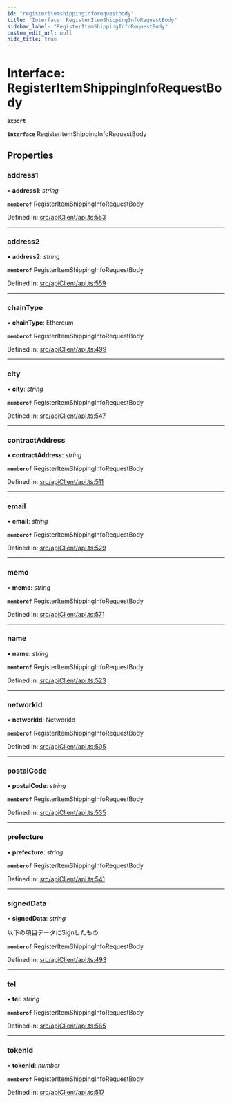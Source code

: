 ```yaml
---
id: "registeritemshippinginforequestbody"
title: "Interface: RegisterItemShippingInfoRequestBody"
sidebar_label: "RegisterItemShippingInfoRequestBody"
custom_edit_url: null
hide_title: true
---
```


# Interface: RegisterItemShippingInfoRequestBody

**`export`** 

**`interface`** RegisterItemShippingInfoRequestBody

## Properties

### address1

• **address1**: *string*

**`memberof`** RegisterItemShippingInfoRequestBody

Defined in: [src/apiClient/api.ts:553](https://github.com/KyuzanInc/annapurna-sdk-js/blob/3c47a37/src/apiClient/api.ts#L553)

___

### address2

• **address2**: *string*

**`memberof`** RegisterItemShippingInfoRequestBody

Defined in: [src/apiClient/api.ts:559](https://github.com/KyuzanInc/annapurna-sdk-js/blob/3c47a37/src/apiClient/api.ts#L559)

___

### chainType

• **chainType**: Ethereum

**`memberof`** RegisterItemShippingInfoRequestBody

Defined in: [src/apiClient/api.ts:499](https://github.com/KyuzanInc/annapurna-sdk-js/blob/3c47a37/src/apiClient/api.ts#L499)

___

### city

• **city**: *string*

**`memberof`** RegisterItemShippingInfoRequestBody

Defined in: [src/apiClient/api.ts:547](https://github.com/KyuzanInc/annapurna-sdk-js/blob/3c47a37/src/apiClient/api.ts#L547)

___

### contractAddress

• **contractAddress**: *string*

**`memberof`** RegisterItemShippingInfoRequestBody

Defined in: [src/apiClient/api.ts:511](https://github.com/KyuzanInc/annapurna-sdk-js/blob/3c47a37/src/apiClient/api.ts#L511)

___

### email

• **email**: *string*

**`memberof`** RegisterItemShippingInfoRequestBody

Defined in: [src/apiClient/api.ts:529](https://github.com/KyuzanInc/annapurna-sdk-js/blob/3c47a37/src/apiClient/api.ts#L529)

___

### memo

• **memo**: *string*

**`memberof`** RegisterItemShippingInfoRequestBody

Defined in: [src/apiClient/api.ts:571](https://github.com/KyuzanInc/annapurna-sdk-js/blob/3c47a37/src/apiClient/api.ts#L571)

___

### name

• **name**: *string*

**`memberof`** RegisterItemShippingInfoRequestBody

Defined in: [src/apiClient/api.ts:523](https://github.com/KyuzanInc/annapurna-sdk-js/blob/3c47a37/src/apiClient/api.ts#L523)

___

### networkId

• **networkId**: NetworkId

**`memberof`** RegisterItemShippingInfoRequestBody

Defined in: [src/apiClient/api.ts:505](https://github.com/KyuzanInc/annapurna-sdk-js/blob/3c47a37/src/apiClient/api.ts#L505)

___

### postalCode

• **postalCode**: *string*

**`memberof`** RegisterItemShippingInfoRequestBody

Defined in: [src/apiClient/api.ts:535](https://github.com/KyuzanInc/annapurna-sdk-js/blob/3c47a37/src/apiClient/api.ts#L535)

___

### prefecture

• **prefecture**: *string*

**`memberof`** RegisterItemShippingInfoRequestBody

Defined in: [src/apiClient/api.ts:541](https://github.com/KyuzanInc/annapurna-sdk-js/blob/3c47a37/src/apiClient/api.ts#L541)

___

### signedData

• **signedData**: *string*

以下の項目データにSignしたもの

**`memberof`** RegisterItemShippingInfoRequestBody

Defined in: [src/apiClient/api.ts:493](https://github.com/KyuzanInc/annapurna-sdk-js/blob/3c47a37/src/apiClient/api.ts#L493)

___

### tel

• **tel**: *string*

**`memberof`** RegisterItemShippingInfoRequestBody

Defined in: [src/apiClient/api.ts:565](https://github.com/KyuzanInc/annapurna-sdk-js/blob/3c47a37/src/apiClient/api.ts#L565)

___

### tokenId

• **tokenId**: *number*

**`memberof`** RegisterItemShippingInfoRequestBody

Defined in: [src/apiClient/api.ts:517](https://github.com/KyuzanInc/annapurna-sdk-js/blob/3c47a37/src/apiClient/api.ts#L517)
